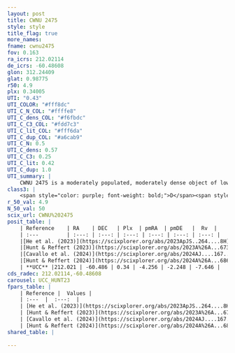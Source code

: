 ```yaml
---
layout: post
title: CWNU 2475
style: style
title_flag: true
more_names: 
fname: cwnu2475
fov: 0.163
ra_icrs: 212.02114
de_icrs: -60.48608
glon: 312.24409
glat: 0.98775
r50: 4.9
plx: 0.34005
UTI: "0.43"
UTI_COLOR: "#fff8dc"
UTI_C_N_COL: "#ffffe8"
UTI_C_dens_COL: "#f6fbdc"
UTI_C_C3_COL: "#fdd7c3"
UTI_C_lit_COL: "#fff6da"
UTI_C_dup_COL: "#a6cab9"
UTI_C_N: 0.5
UTI_C_dens: 0.57
UTI_C_C3: 0.25
UTI_C_lit: 0.42
UTI_C_dup: 1.0
UTI_summary: |
    CWNU 2475 is a moderately populated, moderately dense object of low C3 quality. It was recently reported in the literature.
class3: |
    <span style="color: purple; font-weight: bold;">D</span><span style="color: #FFC300; font-weight: bold;">B</span>
r_50_val: 4.9
N_50_val: 50
scix_url: CWNU%202475
posit_table: |
    | Reference    | RA    | DEC   | Plx  | pmRA  | pmDE   |  Rv  |
    | :---         | :---: | :---: | :---: | :---: | :---: | :---: |
    |[He et al. (2023)](https://scixplorer.org/abs/2023ApJS..264....8H) | 212.04 | -60.489 | 0.35 | -4.271 | -2.251 | -7.65 |
    |[Hunt & Reffert (2023)](https://scixplorer.org/abs/2023A%26A...673A.114H) | 212.036 | -60.493 | 0.337 | -4.268 | -2.284 | -7.604 |
    |[Cavallo et al. (2024)](https://scixplorer.org/abs/2024AJ....167...12C) | 212.044 | -60.48 | 0.337 | -- | -- | -- |
    |[Hunt & Reffert (2024)](https://scixplorer.org/abs/2024A%26A...686A..42H) | 212.036 | -60.493 | 0.337 | -4.268 | -2.284 | -7.604 |
    | **UCC** |212.021 | -60.486 | 0.34 | -4.256 | -2.248 | -7.646 | 
cds_radec: 212.02114,-60.48608
carousel: UCC_HUNT23
fpars_table: |
    | Reference |  Values |
    | :---  |  :---:  |
    | [He et al. (2023)](https://scixplorer.org/abs/2023ApJS..264....8H) | `A0=1.7, m-M=12.45, logAge=6.0` |
    | [Hunt & Reffert (2023)](https://scixplorer.org/abs/2023A%26A...673A.114H) | `AV50=3.655, diffAV50=1.719, MOD50=12.35, logAge50=7.894` |
    | [Cavallo et al. (2024)](https://scixplorer.org/abs/2024AJ....167...12C) | `AV50=3.85, dMod50=11.77, logAge50=7.91, [Fe/H]50=0.04` |
    | [Hunt & Reffert (2024)](https://scixplorer.org/abs/2024A%26A...686A..42H) | `MassJ=279.009` |
shared_table: |
    
---
```

